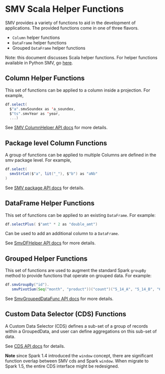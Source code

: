 # SMV Scala Helper Functions

SMV provides a variety of functions to aid in the development of applications.
The provided functions come in one of three flavors.

* `Column` helper functions
* `DataFrame` helper functions
* Grouped `DataFrame` helper functions

Note: this document discusses Scala helper functions. For helper functions available
in Python SMV, go [here](smv_python_funcs.md).

## Column Helper Functions
This set of functions can be applied to a column inside a projection.
For example,
```scala
df.select(
  $"a".smvSoundex as 'a_soundex,
  $"ts".smvYear as 'year,
  ...)
```

See [SMV ColumnHelper API docs](http://tresamigossd.github.io/SMV/scaladocs/1.5.2.20/index.html#org.tresamigos.smv.ColumnHelper) for more details.

## Package level Column Functions
A group of functions can be applied to multiple Columns are defined in the smv package level.
For example,
```scala
df.select(
  smvStrCat($"a", lit("_"), $"b") as "aNb"
)
```

See [SMV package API docs](http://tresamigossd.github.io/SMV/scaladocs/1.5.2.20/index.html#org.tresamigos.smv.package) for details.

## DataFrame Helper Functions
This set of functions can be applied to an existing `DataFrame`.
For example:
```scala
df.selectPlus( $"amt" * 2 as "double_amt")
```
Can be used to add an additional column to a `DataFrame`.

See [SmvDFHelper API docs](http://tresamigossd.github.io/SMV/scaladocs/1.5.2.20/index.html#org.tresamigos.smv.SmvDFHelper) for more details.

## Grouped Helper Functions
This set of functions are used to augment the standard Spark `groupBy` method to provide functions that operate on grouped data.
For example:
```scala
df.smvGroupBy("id").
   smvPivotSum(Seq("month", "product"))("count")("5_14_A", "5_14_B", "6_14_A", "6_14_B")
```

See [SmvGroupedDataFunc API docs](http://tresamigossd.github.io/SMV/scaladocs/1.5.2.20/index.html#org.tresamigos.smv.SmvGroupedDataFunc) for more details.

## Custom Data Selector (CDS) Functions
A Custom Data Selector (CDS) defines a sub-set of a group of records within a GroupedData,
and user can define aggregations on this sub-set of data.

See [CDS API docs](http://tresamigossd.github.io/SMV/scaladocs/1.5.2.20/index.html#org.tresamigos.smv.cds.package) for details.

**Note** since Spark 1.4 introduced the `window` concept, there are significant function
overlap between SMV cds and Spark `window`. When migrate to Spark 1.5, the entire CDS interface
might be redesigned.
